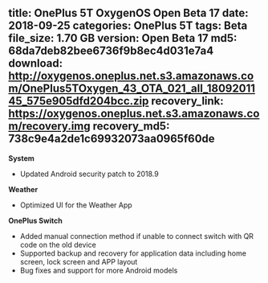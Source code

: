 title: OnePlus 5T OxygenOS Open Beta 17
date: 2018-09-25
categories: OnePlus 5T
tags: Beta
file_size: 1.70 GB
version: Open Beta 17
md5: 68da7deb82bee6736f9b8ec4d031e7a4
download: http://oxygenos.oneplus.net.s3.amazonaws.com/OnePlus5TOxygen_43_OTA_021_all_1809201145_575e905dfd204bcc.zip
recovery_link: https://oxygenos.oneplus.net.s3.amazonaws.com/recovery.img
recovery_md5: 738c9e4a2de1c69932073aa0965f60de
---
**System**

* Updated Android security patch to 2018.9

**Weather**

* Optimized UI for the Weather App

**OnePlus Switch**

* Added manual connection method if unable to connect switch with QR code on the old device
* Supported backup and recovery for application data including home screen, lock screen and APP layout
* Bug fixes and support for more Android models
